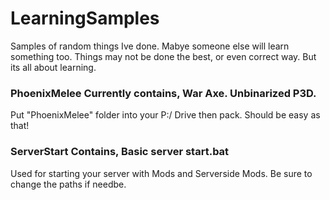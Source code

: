 # LearningSamples
Samples of random things Ive done. Mabye someone else will learn something too.
Things may not be done the best, or even correct way. But its all about learning.


### PhoenixMelee Currently contains, War Axe. Unbinarized P3D.
Put "PhoenixMelee" folder into your P:/ Drive then pack. Should be easy as that!
### ServerStart Contains, Basic server start.bat
Used for starting your server with Mods and Serverside Mods.
Be sure to change the paths if needbe.
